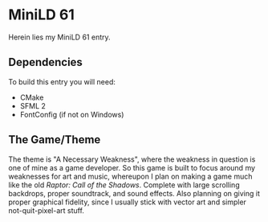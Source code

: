 MiniLD 61
=========

Herein lies my MiniLD 61 entry.

Dependencies
------------

To build this entry you will need:
- CMake
- SFML 2
- FontConfig (if not on Windows)

The Game/Theme
--------------

The theme is "A Necessary Weakness", where the weakness in question is one of mine as a game developer.
So this game is built to focus around my weaknesses for art and music, whereupon I plan on making a game much like the old *Raptor: Call of the Shadows*. Complete with large scrolling backdrops, proper soundtrack, and sound effects.
Also planning on giving it proper graphical fidelity, since I usually stick with vector art and simpler not-quit-pixel-art stuff.

